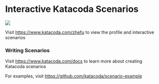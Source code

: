 # Interactive Katacoda Scenarios

[![](http://shields.katacoda.com/katacoda/zhefu/count.svg)](https://www.katacoda.com/zhefu "Get your profile on Katacoda.com")

Visit https://www.katacoda.com/zhefu to view the profile and interactive scenarios

### Writing Scenarios
Visit https://www.katacoda.com/docs to learn more about creating Katacoda scenarios

For examples, visit https://github.com/katacoda/scenario-example
